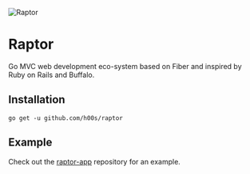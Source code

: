 ![Raptor](https://kruno.husak.me/img/raptor2.png)

# Raptor

Go MVC web development eco-system based on Fiber and inspired by Ruby on Rails and Buffalo.

## Installation

`go get -u github.com/h00s/raptor`

## Example

Check out the [raptor-app](https://github.com/h00s/raptor-app) repository for an example.



